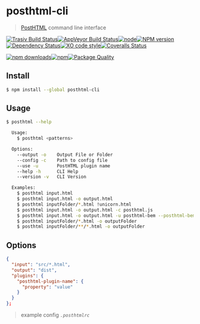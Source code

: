 # posthtml-cli

> [PostHTML][posthtml-url] сommand line interface

[![Trasiv Build Status][travis-image]][travis-url][![AppVeyor Build Status][appveyor-img]][appveyor][![node][node-image]][node-url][![NPM version][npm-image]][npm-url][![Dependency Status][depstat-image]][depstat-url][![XO code style][style]][style-url][![Coveralls Status][coveralls-image]][coveralls-url]

[![npm downloads][npm-download-image]][npm-download-url][![npm][npm-total-download-image]][npm-total-download-url][![Package Quality][pkg-q-image]][pkg-q-url]

## Install

```bash
$ npm install --global posthtml-cli
```

## Usage

```bash
$ posthtml --help

  Usage:
    $ posthtml <patterns>

  Options:
    --output -o    Output File or Folder
    --config -c    Path to config file
    --use -u       PostHTML plugin name
    --help -h      CLI Help
    --version -v   CLI Version

  Examples:
    $ posthtml input.html
    $ posthtml input.html -o output.html
    $ posthtml inputFolder/*.html !unicorn.html
    $ posthtml input.html -o output.html -c posthtml.js
    $ posthtml input.html -o output.html -u posthtml-bem --posthtml-bem.elemPrefix __
    $ posthtml inputFolder/*.html -o outputFolder
    $ posthtml inputFolder/**/*.html -o outputFolder
```

## Options

```json
{
  "input": "src/*.html",
  "output": "dist",
  "plugins": {
    "posthtml-plugin-name": {
      "property": "value"
    }
  }
};
```

> example config _`.posthtmlrc`_

[posthtml-url]: http://github.com/posthtml/posthtml
[pkg-q-url]: http://packagequality.com/#?package=posthtml-cli
[pkg-q-image]: http://npm.packagequality.com/shield/posthtml-cli.svg?style=flat-square
[npm-total-download-url]: https://www.npmjs.com/package/posthtml-cli
[npm-total-download-image]: https://img.shields.io/npm/dt/posthtml-cli.svg?style=flat-square
[npm-download-url]: https://www.npmjs.com/package/posthtml-cli
[npm-download-image]: https://img.shields.io/npm/dm/posthtml-cli.svg?style=flat-square
[node-url]: ""
[node-image]: https://img.shields.io/node/v/posthtml-cli.svg?maxAge=2592000&style=flat-square
[npm-url]: https://npmjs.org/package/posthtml-cli
[npm-image]: http://img.shields.io/npm/v/posthtml-cli.svg?style=flat-square
[testen-url]: https://github.com/egoist/testen
[testen-image]: https://img.shields.io/badge/testen-passing-brightgreen.svg?style=flat-square
[travis-url]: https://travis-ci.org/posthtml/posthtml-cli
[travis-image]: http://img.shields.io/travis/posthtml/posthtml-cli/master.svg?style=flat-square&label=unix
[appveyor]: https://ci.appveyor.com/project/GitScrum/posthtml-cli
[appveyor-img]: https://img.shields.io/appveyor/ci/GitScrum/posthtml-cli/master.svg?style=flat-square&label=windows
[coveralls-url]: https://coveralls.io/r/posthtml/posthtml-cli
[coveralls-image]: http://img.shields.io/coveralls/posthtml/posthtml-cli.svg?style=flat-square
[depstat-url]: https://david-dm.org/posthtml/posthtml-cli
[depstat-image]: https://david-dm.org/posthtml/posthtml-cli.svg?style=flat-square
[depstat-dev-url]: https://david-dm.org/posthtml/posthtml-cli
[depstat-dev-image]: https://david-dm.org/posthtml/posthtml-cli/dev-status.svg?style=flat-square
[style-url]: https://github.com/sindresorhus/xo
[style]: https://img.shields.io/badge/code_style-XO-5ed9c7.svg?style=flat-square
